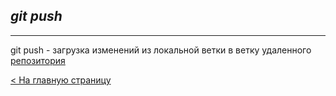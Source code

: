 ## ***git push***
---
git push - загрузка изменений из локальной ветки в ветку удаленного [репозитория](repository.md)

[< На главную страницу](readme.md)